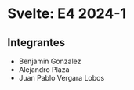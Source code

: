 # Svelte: E4 2024-1

## Integrantes
- Benjamin Gonzalez
- Alejandro Plaza
- Juan Pablo Vergara Lobos
